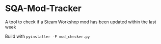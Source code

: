 # SQA-Mod-Tracker
A tool to check if a Steam Workshop mod has been updated within the last week

Build with `pyinstaller -F mod_checker.py`
